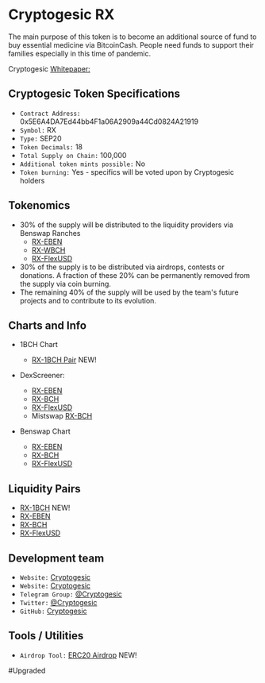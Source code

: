 # Cryptogesic RX

The main purpose of this token is to become an additional source of fund to buy essential medicine via BitcoinCash.
People need funds to support their families especially in this time of pandemic. 

Cryptogesic [Whitepaper:](https://cryptogesic.gitbook.io/cryptogesic/)

## Cryptogesic Token Specifications

- `Contract Address:` 0x5E6A4DA7Ed44bb4F1a06A2909a44Cd0824A21919
- `Symbol:` RX
- `Type:` SEP20
- `Token Decimals:` 18
- `Total Supply on Chain:` 100,000
- `Additional token mints possible:` No
- `Token burning:` Yes - specifics will be voted upon by Cryptogesic holders


## Tokenomics

- 30% of the supply will be distributed to the liquidity providers via Benswap Ranches
  - [RX-EBEN](https://benswap.cash/ranches?ranch=0x02Bb72406029765A7EB2A0D69d482573BA225d34)
  - [RX-WBCH](https://benswap.cash/ranches?ranch=0x5BEaFBc923Ea7e83E40048BcDEF9f9a4E52b9D11)
  - [RX-FlexUSD](https://benswap.cash/ranches?ranch=0x0Fb99F6d6FA5D48DA80b3BDeF1b9FD94563f4dce)
- 30% of the supply is to be distributed via airdrops, contests or donations. A fraction of these 20% can be permanently removed from the supply via coin burning.
- The remaining 40% of the supply will be used by the team's future projects  and to contribute to its evolution.

## Charts and Info

- 1BCH Chart
  - [RX-1BCH Pair](https://1bch.com/info/pool/0xF29A040B03C87b21888e7E8f691aaA497788de0C) NEW!

- DexScreener: 
  - [RX-EBEN](https://dexscreener.com/smartbch/0x5ec1dcc0d26c466147a1b13d9d53464dbbb16f3c)
  - [RX-BCH](https://dexscreener.com/smartbch/0x85b4b7f3824ebf486171817f7798397da2d8a51c)
  - [RX-FlexUSD](https://dexscreener.com/smartbch/0x8fd5a6a735b20b38480b6ab5cf48fefa3594d028)
  - Mistswap [RX-BCH](https://dexscreener.com/smartbch/0xf57eeb2ce4079dfdd31a20c2000d05a5a9875df2)

- Benswap Chart
  - [RX-EBEN](https://info.benswap.cash/pair/0x5ec1dcc0d26c466147a1b13d9d53464dbbb16f3c)
  - [RX-BCH](https://info.benswap.cash/pair/0x85b4b7f3824ebf486171817f7798397da2d8a51c)
  - [RX-FlexUSD](https://info.benswap.cash/pair/0x8fd5a6a735b20b38480b6ab5cf48fefa3594d028)  

## Liquidity Pairs
- [RX-1BCH](https://1bch.com/add/0x77d4b6e44a53bBdA9a1D156B32Bb53A2D099e53D/0x5E6A4DA7Ed44bb4F1a06A2909a44Cd0824A21919) NEW!
- [RX-EBEN](https://dex.benswap.cash/#/add/0x77CB87b57F54667978Eb1B199b28a0db8C8E1c0B/0x5E6A4DA7Ed44bb4F1a06A2909a44Cd0824A21919)
- [RX-BCH](https://dex.benswap.cash/#/add/0x3743eC0673453E5009310C727Ba4eaF7b3a1cc04/0x5E6A4DA7Ed44bb4F1a06A2909a44Cd0824A21919)
- [RX-FlexUSD](https://dex.benswap.cash/#/add/0x7b2B3C5308ab5b2a1d9a94d20D35CCDf61e05b72/0x5E6A4DA7Ed44bb4F1a06A2909a44Cd0824A21919) 

## Development team

- `Website:` [Cryptogesic](https://cryptogesic.bch.is/)
- `Website:` [Cryptogesic](https://cryptogesic.github.io/)
- `Telegram Group:` [@Cryptogesic](https://t.me/Cryptogesic)
- `Twitter:` [@Cryptogesic](https://twitter.com/Cryptogesic)
- `GitHub:` [Cryptogesic](https://github.com/cryptogesic/)

## Tools / Utilities

- `Airdrop Tool:` [ERC20 Airdrop](https://cryptogesic-util-airdrop.vercel.app/) NEW!


#Upgraded
